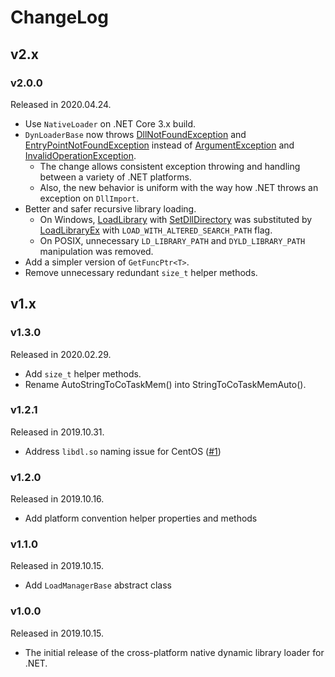 # ChangeLog

## v2.x

### v2.0.0

Released in 2020.04.24.

- Use `NativeLoader` on .NET Core 3.x build.
- `DynLoaderBase` now throws [DllNotFoundException](https://docs.microsoft.com/en-US/dotnet/api/system.dllnotfoundexception) and [EntryPointNotFoundException](https://docs.microsoft.com/en-US/dotnet/api/system.entrypointnotfoundexception) instead of [ArgumentException](https://docs.microsoft.com/en-US/dotnet/api/system.argumentexception) and [InvalidOperationException](https://docs.microsoft.com/en-us/dotnet/api/system.invalidoperationexception). 
    - The change allows consistent exception throwing and handling between a variety of .NET platforms.
    - Also, the new behavior is uniform with the way how .NET throws an exception on `DllImport`.
- Better and safer recursive library loading.
    - On Windows, [LoadLibrary](https://docs.microsoft.com/en-us/windows/win32/api/libloaderapi/nf-libloaderapi-loadlibraryw) with [SetDllDirectory](https://docs.microsoft.com/en-us/windows/win32/api/winbase/nf-winbase-setdlldirectoryw) was substituted by [LoadLibraryEx](https://docs.microsoft.com/en-us/windows/win32/api/libloaderapi/nf-libloaderapi-loadlibraryexw) with `LOAD_WITH_ALTERED_SEARCH_PATH` flag.
    - On POSIX, unnecessary `LD_LIBRARY_PATH` and `DYLD_LIBRARY_PATH` manipulation was removed.
- Add a simpler version of `GetFuncPtr<T>`.
- Remove unnecessary redundant `size_t` helper methods.

## v1.x

### v1.3.0

Released in 2020.02.29.

- Add `size_t` helper methods.
- Rename AutoStringToCoTaskMem() into StringToCoTaskMemAuto().

### v1.2.1

Released in 2019.10.31.

- Address `libdl.so` naming issue for CentOS ([#1](https://github.com/ied206/Joveler.DynLoader/issues/1))

### v1.2.0

Released in 2019.10.16.

- Add platform convention helper properties and methods

### v1.1.0

Released in 2019.10.15.

- Add `LoadManagerBase` abstract class

### v1.0.0

Released in 2019.10.15.

- The initial release of the cross-platform native dynamic library loader for .NET.
